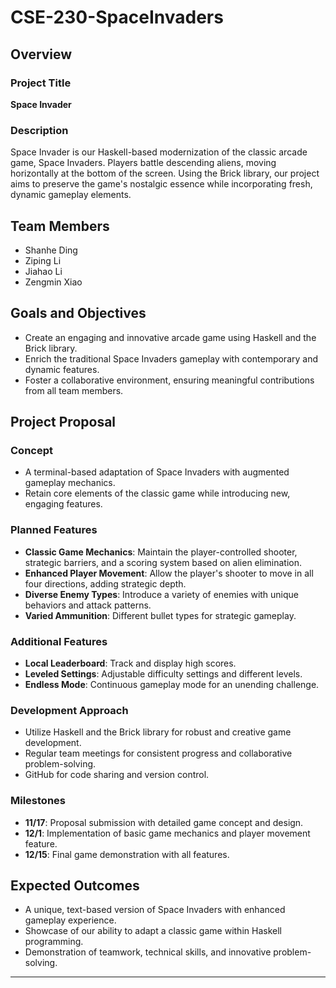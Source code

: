 # CSE-230-SpaceInvaders
## Overview

### Project Title
**Space Invader**

### Description
Space Invader is our Haskell-based modernization of the classic arcade game, Space Invaders. Players battle descending aliens, moving horizontally at the bottom of the screen. Using the Brick library, our project aims to preserve the game's nostalgic essence while incorporating fresh, dynamic gameplay elements.

## Team Members
- Shanhe Ding
- Ziping Li
- Jiahao Li
- Zengmin Xiao

## Goals and Objectives
- Create an engaging and innovative arcade game using Haskell and the Brick library.
- Enrich the traditional Space Invaders gameplay with contemporary and dynamic features.
- Foster a collaborative environment, ensuring meaningful contributions from all team members.

## Project Proposal

### Concept
- A terminal-based adaptation of Space Invaders with augmented gameplay mechanics.
- Retain core elements of the classic game while introducing new, engaging features.

### Planned Features
- **Classic Game Mechanics**: Maintain the player-controlled shooter, strategic barriers, and a scoring system based on alien elimination.
- **Enhanced Player Movement**: Allow the player's shooter to move in all four directions, adding strategic depth.
- **Diverse Enemy Types**: Introduce a variety of enemies with unique behaviors and attack patterns.
- **Varied Ammunition**: Different bullet types for strategic gameplay.

### Additional Features
- **Local Leaderboard**: Track and display high scores.
- **Leveled Settings**: Adjustable difficulty settings and different levels.
- **Endless Mode**: Continuous gameplay mode for an unending challenge.

### Development Approach
- Utilize Haskell and the Brick library for robust and creative game development.
- Regular team meetings for consistent progress and collaborative problem-solving.
- GitHub for code sharing and version control.

### Milestones
- **11/17**: Proposal submission with detailed game concept and design.
- **12/1**: Implementation of basic game mechanics and player movement feature.
- **12/15**: Final game demonstration with all features.

## Expected Outcomes
- A unique, text-based version of Space Invaders with enhanced gameplay experience.
- Showcase of our ability to adapt a classic game within Haskell programming.
- Demonstration of teamwork, technical skills, and innovative problem-solving.

---
